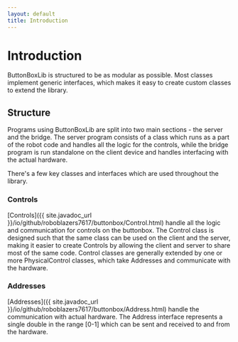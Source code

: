 ```yaml
---
layout: default
title: Introduction
---
```


# Introduction

ButtonBoxLib is structured to be as modular as possible. Most classes implement generic interfaces, which makes it easy to create custom classes to extend the library.

## Structure

Programs using ButtonBoxLib are split into two main sections - the server and the bridge. The server program consists of a class which runs as a part of the robot code and handles all the logic for the controls, while the bridge program is run standalone on the client device and handles interfacing with the actual hardware.

There's a few key classes and interfaces which are used throughout the library.

### Controls

[Controls]({{ site.javadoc_url }}/io/github/roboblazers7617/buttonbox/Control.html) handle all the logic and communication for controls on the buttonbox. The Control class is designed such that the same class can be used on the client and the server, making it easier to create Controls by allowing the client and server to share most of the same code. Control classes are generally extended by one or more PhysicalControl classes, which take Addresses and communicate with the hardware.

### Addresses

[Addresses]({{ site.javadoc_url }}/io/github/roboblazers7617/buttonbox/Address.html) handle the communication with actual hardware. The Address interface represents a single double in the range \[0-1\] which can be sent and received to and from the hardware.
